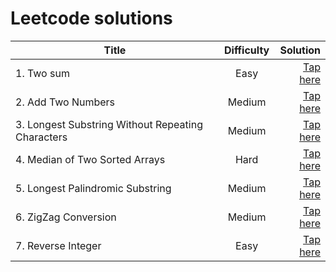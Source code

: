 # Leetcode solutions

| Title | Difficulty | Solution |
| - | :-: | -: |
| 1. Two sum | Easy| [Tap here](./1-two-sum/index.js) |
| 2. Add Two Numbers | Medium |[Tap here](./2-add-two-numbers/index.js) |
| 3. Longest Substring Without Repeating Characters | Medium |[Tap here](./3-longest-substring/index.js) |
| 4. Median of Two Sorted Arrays | Hard |[Tap here](./4-median-of-two-sorted-arrays/index.js)|
| 5. Longest Palindromic Substring | Medium |[Tap here](./5-longest-palindromic-substring/index.js)|
| 6. ZigZag Conversion | Medium |[Tap here](./6-zigzag-conversion/index.js)|
| 7. Reverse Integer | Easy |[Tap here](./7-reverse-integer/index.js)|

